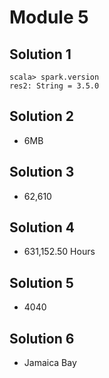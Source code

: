 # Module 5

## Solution 1

```console
scala> spark.version
res2: String = 3.5.0
```

## Solution 2

- 6MB

## Solution 3

- 62,610

## Solution 4

- 631,152.50 Hours

## Solution 5

- 4040

## Solution 6

- Jamaica Bay
